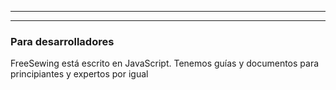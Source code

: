 ***

***

### Para desarrolladores

FreeSewing está escrito en JavaScript. Tenemos guías y documentos para principiantes y expertos por igual

